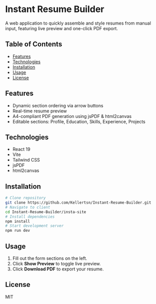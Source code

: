 # Instant Resume Builder
A web application to quickly assemble and style resumes from manual input, featuring live preview and one-click PDF export.

## Table of Contents
- [Features](#features)
- [Technologies](#technologies)
- [Installation](#installation)
- [Usage](#usage)
- [License](#license)

## Features
- Dynamic section ordering via arrow buttons
- Real-time resume preview
- A4-compliant PDF generation using jsPDF & html2canvas
- Editable sections: Profile, Education, Skills, Experience, Projects

## Technologies
- React 19
- Vite
- Tailwind CSS
- jsPDF
- html2canvas

## Installation
```bash
# Clone repository
git clone https://github.com/Kellertsn/Instant-Resume-Builder.git
# Navigate to client
cd Instant-Resume-Builder/insta-site
# Install dependencies
npm install
# Start development server
npm run dev
```

## Usage
1. Fill out the form sections on the left.
2. Click **Show Preview** to toggle live preview.
3. Click **Download PDF** to export your resume.

## License
MIT
